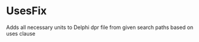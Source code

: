 UsesFix
=======

Adds all necessary units to Delphi dpr file from given search paths based on uses clause
